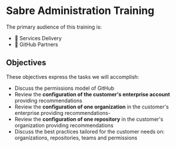 # Sabre Administration Training

The primary audience of this training is:

- 👥 Services Delivery
- 👥 GitHub Partners

## Objectives

These objectives express the tasks we will accomplish:

- Discuss the permissions model of GitHub
- Review the **configuration of the customer's enterprise account** providing recommendations
- Review the **configuration of one organization** in the customer's enterprise providing recommendations-
- Review the **configuration of one repository** in the customer's organization providing recommendations
- Discuss the best practices tailored for the customer needs on: organizations, repositories, teams and permissions




